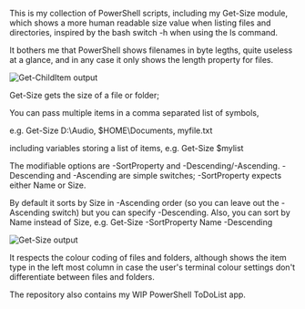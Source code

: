 This is my collection of PowerShell scripts, including my Get-Size module,
which shows a more human readable size value when listing files and directories, inspired
by the bash switch -h when using the ls command.

It bothers me that PowerShell shows filenames in byte legths,
quite useless at a glance, and in any case it only shows the length property for files.

![Get-ChildItem output](https://github.com/user-attachments/assets/01b0e1f2-3c03-4d3b-8301-1f4203bdd526)


Get-Size gets the size of a file or folder;

You can pass multiple items in a comma separated list of symbols,

e.g. Get-Size D:\Audio, $HOME\Documents, myfile.txt

including variables storing a list of items, e.g. Get-Size $mylist

The modifiable options are -SortProperty and -Descending/-Ascending. -Descending and -Ascending are simple switches; -SortProperty expects either Name or Size.

By default it sorts by Size in -Ascending order (so you can leave out the -Ascending switch) but you can specify -Descending.
Also, you can sort by Name instead of Size,
e.g. Get-Size -SortProperty Name -Descending


![Get-Size output](https://github.com/user-attachments/assets/45a5def4-015f-4646-bdaf-6a4082ca3ae5)

It respects the colour coding of files and folders, although shows the item type in the left most column in case the user's terminal colour settings don't differentiate between files and folders.


The repository also contains my WIP PowerShell ToDoList app.
